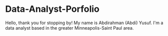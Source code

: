 # Data-Analyst-Porfolio
Hello, thank you for stopping by!
My name is Abdirahman (Abdi) Yusuf. I'm a data analyst based in the greater Minneapolis-Saint Paul area. 

